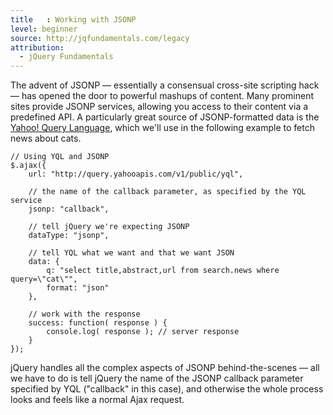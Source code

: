 ```yaml
---
title   : Working with JSONP
level: beginner
source: http://jqfundamentals.com/legacy
attribution: 
  - jQuery Fundamentals
---
```

The advent of JSONP — essentially a consensual cross-site scripting hack — has
opened the door to powerful mashups of content.  Many prominent sites provide
JSONP services, allowing you access to their content via a predefined API.  A
particularly great source of JSONP-formatted data is the [Yahoo! Query
Language](http://developer.yahoo.com/yql/console/), which we'll use in the
following example to fetch news about cats.

```
// Using YQL and JSONP
$.ajax({
	url: "http://query.yahooapis.com/v1/public/yql",

	// the name of the callback parameter, as specified by the YQL service
	jsonp: "callback",

	// tell jQuery we're expecting JSONP
	dataType: "jsonp",

	// tell YQL what we want and that we want JSON
	data: {
		q: "select title,abstract,url from search.news where query=\"cat\"",
    	format: "json"
	},

	// work with the response
	success: function( response ) {
		console.log( response ); // server response
	}
});
```

jQuery handles all the complex aspects of JSONP behind-the-scenes — all we have
to do is tell jQuery the name of the JSONP callback parameter specified by YQL
("callback" in this case), and otherwise the whole process looks and feels like
a normal Ajax request.

